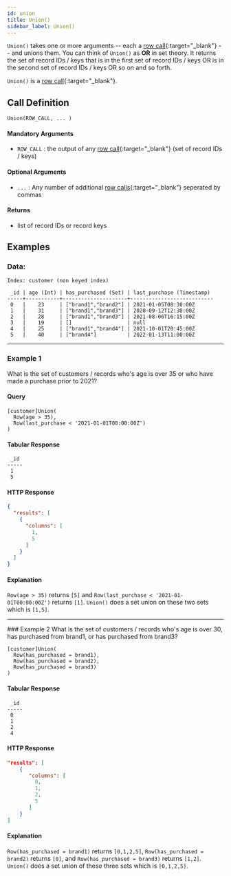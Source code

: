 ```yaml
---
id: union
title: Union()
sidebar_label: Union()
---
```


`Union()` takes one or more arguments -- each a [row call](/data-querying/pql#row-calls){:target="_blank"} -- and unions them. You can think of `Union()` as **OR** in set theory. It returns the set of record IDs / keys that is in the first set of record IDs / keys OR is in the second set of record IDs / keys OR so on and so forth.

`Union()` is a [row call](/data-querying/pql#row-calls){:target="_blank"}.

## Call Definition

```
Union(ROW_CALL, ... )
```

#### Mandatory Arguments
- `ROW_CALL` : the output of any [row call](/data-querying/pql#row-calls){:target="_blank"} (set of record IDs / keys)

#### Optional Arguments
- `...` : Any number of additional [row calls](/data-querying/pql#row-calls){:target="_blank"} seperated by commas

#### Returns
- list of record IDs or record keys

## Examples

### Data:
```
Index: customer (non keyed index)

 _id | age (Int) | has_purchased (Set) | last_purchase (Timestamp)
-----+-----------+---------------------+---------------------------
 0   |    23     | ["brand1","brand2"] | 2021-01-05T08:30:00Z
 1   |    31     | ["brand1","brand3"] | 2020-09-12T12:30:00Z
 2   |    28     | ["brand1","brand3"] | 2021-08-06T16:15:00Z
 3   |    19     | []                  | null
 4   |    25     | ["brand1","brand4"] | 2021-10-01T20:45:00Z
 5   |    40     | ["brand4"]          | 2022-01-13T11:00:00Z
```
-------
### Example 1
What is the set of customers / records who's age is over 35 or who have made a purchase prior to 2021?

#### Query
```
[customer]Union(
  Row(age > 35), 
  Row(last_purchase < '2021-01-01T00:00:00Z')
)
```
#### Tabular Response
```
 _id
-----
 1
 5
```
#### HTTP Response
```json
{
  "results": [
    {
      "columns": [
        1,
        5
      ]
    }
  ]
}
```
#### Explanation
`Row(age > 35)` returns `[5]` and `Row(last_purchase < '2021-01-01T00:00:00Z')` returns `[1]`. `Union()` does a set union on these two sets which is `[1,5]`.
<hr>
### Example 2
What is the set of customers / records who's age is over 30, has purchased from brand1, or has purchased from brand3?

```
[customer]Union(
  Row(has_purchased = brand1), 
  Row(has_purchased = brand2),
  Row(has_purchased = brand3)
)
```
#### Tabular Response
```
 _id
-----
 0
 1
 2
 4
```

#### HTTP Response
```json
"results": [
    {
       "columns": [
         0,
         1,
         2,
         5
       ]
    }
]
```

#### Explanation
`Row(has_purchased = brand1)` returns `[0,1,2,5]`, `Row(has_purchased = brand2)` returns `[0]`, and `Row(has_purchased = brand3)` returns `[1,2]`.  `Union()` does a set union of these three sets which is `[0,1,2,5]`. 

